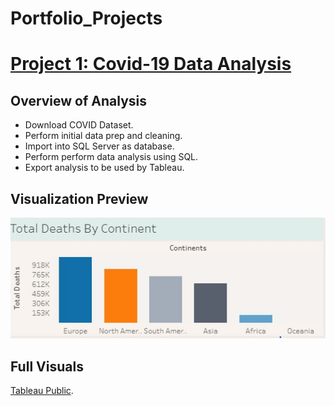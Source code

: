 # Portfolio_Projects

# [Project 1: Covid-19 Data Analysis](https://github.com/JerrisG/Portfolio_Projects/blob/main/PortfolioProject1V2.sql)
## Overview of Analysis
* Download COVID Dataset.
* Perform initial data prep and cleaning.
* Import into SQL Server as database.
* Perform perform data analysis using SQL.
* Export analysis to be used by Tableau.


## Visualization Preview
![](/images/BarChart.JPG)

## Full Visuals 
[Tableau Public](https://public.tableau.com/app/profile/jerrisg/viz/COVID-19Dashboard_16217959357270/Dashboard1).
